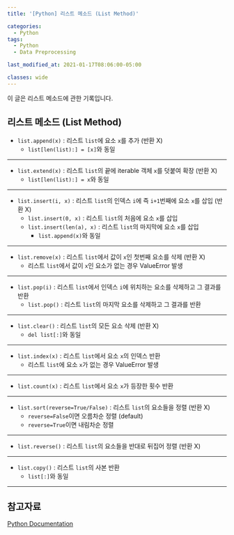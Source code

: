 ```yaml
---
title: '[Python] 리스트 메소드 (List Method)'

categories:
  - Python
tags:
  - Python
  - Data Preprocessing

last_modified_at: 2021-01-17T08:06:00-05:00

classes: wide
---
```


이 글은 리스트 메소드에 관한 기록입니다.

## 리스트 메소드 (List Method)

- `list.append(x)` : 리스트 `list`에 요소 `x`를 추가 (반환 X)
    - `list[len(list):] = [x]`와 동일

* * *

- `list.extend(x)` : 리스트 `list`의 끝에 iterable 객체 `x`를 덧붙여 확장 (반환 X)
    - `list[len(list):] = x`와 동일

* * *

- `list.insert(i, x)` : 리스트 `list`의 인덱스 `i`에 즉 `i+1`번째에 요소 `x`를 삽입 (반환 X)
    - `list.insert(0, x)` : 리스트 `list`의 처음에 요소 `x`를 삽입
    - `list.insert(len(a), x)` : 리스트 `list`의 마지막에 요소 `x`를 삽입
        - `list.append(x)`와 동일

* * *

- `list.remove(x)` : 리스트 `list`에서 값이 `x`인 첫번째 요소를 삭제 (반환 X)
    - 리스트 `list`에서 값이 `x`인 요소가 없는 경우 ValueError 발생

* * *

- `list.pop(i)` : 리스트 `list`에서 인덱스 `i`에 위치하는 요소를 삭제하고 그 결과를 반환
    - `list.pop()` : 리스트 `list`의 마지막 요소를 삭제하고 그 결과를 반환

* * *

- `list.clear()` : 리스트 `list`의 모든 요소 삭제 (반환 X)
    - `del list[:]`와 동일

* * *

- `list.index(x)` : 리스트 `list`에서 요소 `x`의 인덱스 반환
    - 리스트 `list`에 요소 `x`가 없는 경우 ValueError 발생

* * *

- `list.count(x)` : 리스트 `list`에서 요소 `x`가 등장한 횟수 반환

* * *

- `list.sort(reverse=True/False)` : 리스트 `list`의 요소들을 정렬 (반환 X)
    - `reverse=False`이면 오름차순 정렬 (default)
    - `reverse=True`이면 내림차순 정렬

* * *

- `list.reverse()` : 리스트 `list`의 요소들을 반대로 뒤집어 정렬 (반환 X)

* * *

- `list.copy()` : 리스트 `list`의 사본 반환 
    - `list[:]`와 동일

* * *

## 참고자료

[Python Documentation](https://docs.python.org/ko/3/tutorial/datastructures.html#more-on-lists)

